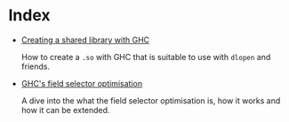 # Index

- [Creating a shared library with GHC](./ghc-shared-library/readme.md)

  How to create a `.so` with GHC that is suitable to use with `dlopen` and friends.

- [GHC's field selector optimisation](./ghc-selector-optimisation/readme.md)

  A dive into the what the field selector optimisation is, how it works and how it can be extended.
